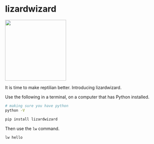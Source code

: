 # lizardwizard

<img src="https://i.pinimg.com/originals/81/f4/13/81f4137db4ad67bfd81ae4665c3a4177.png" width="200" height="200">


It is time to make reptilian better.
Introducing lizardwizard.

Use the following in a terminal, on a computer that has Python installed.

```bash
# making sure you have python
python -V

pip install lizardwizard
```

Then use the `lw` command.

```bash
lw hello
```